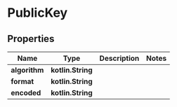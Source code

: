 
# PublicKey

## Properties
Name | Type | Description | Notes
------------ | ------------- | ------------- | -------------
**algorithm** | **kotlin.String** |  | 
**format** | **kotlin.String** |  | 
**encoded** | **kotlin.String** |  | 



